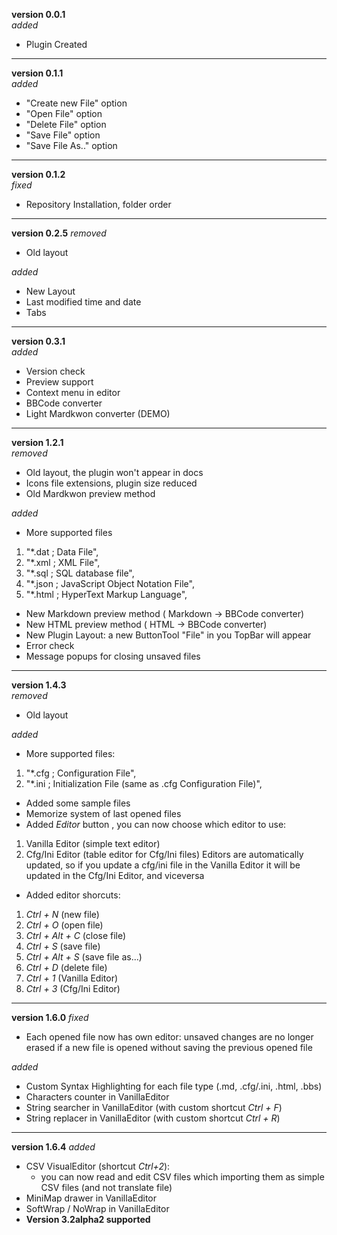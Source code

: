 **version 0.0.1**  
*added*  
- Plugin Created  
 
-----------------------

**version 0.1.1**  
*added*  
- "Create new File" option
- "Open File" option
- "Delete File" option
- "Save File" option
- "Save File As.." option
 
-----------------------

**version 0.1.2**  
*fixed*  
- Repository Installation, folder order  
 
-----------------------

**version 0.2.5**
*removed*  
- Old layout

*added*  
- New Layout
- Last modified time and date
- Tabs
 
-----------------------

**version 0.3.1**  
*added*  
- Version check  
- Preview support
- Context menu in editor  
- BBCode converter
- Light Mardkwon converter (DEMO)  

-----------------------

**version 1.2.1**  
*removed*
- Old layout, the plugin won't appear in docs
- Icons file extensions, plugin size reduced
- Old Mardkwon preview method

*added*  
- More supported files
1. "*.dat ; Data File",
2. "*.xml ; XML File",
3. "*.sql ; SQL database file",
4. "*.json ; JavaScript Object Notation File",  
5. "*.html ; HyperText Markup Language",
- New Markdown preview method ( Markdown -> BBCode converter)
- New HTML preview method ( HTML  -> BBCode converter)
- New Plugin Layout: a new ButtonTool "File" in you TopBar will appear
- Error check
- Message popups for closing unsaved files
 
-----------------------

**version 1.4.3**  
*removed*
- Old layout

*added*  
- More supported files:
1. "*.cfg ; Configuration File",
2. "*.ini ; Initialization File (same as .cfg Configuration File)",
- Added some sample files
- Memorize system of last opened files
- Added *Editor* button , you can now choose which editor to use:
1. Vanilla Editor (simple text editor)
2. Cfg/Ini Editor (table editor for Cfg/Ini files)
		Editors are automatically updated, so if you update a cfg/ini file in the Vanilla Editor it will be updated in the Cfg/Ini Editor, and viceversa
- Added editor shorcuts:
1. *Ctrl + N* (new file)
2. *Ctrl + O* (open file)
3. *Ctrl + Alt + C* (close file)
4. *Ctrl + S* (save file)
5. *Ctrl + Alt + S* (save file as...)
6. *Ctrl + D* (delete file)
7. *Ctrl + 1* (Vanilla Editor)
8. *Ctrl + 3* (Cfg/Ini Editor)

-----------------------

**version 1.6.0**
*fixed*
- Each opened file now has own editor: unsaved changes are no longer erased if a new file is opened without saving the previous opened file

*added*
- Custom Syntax Highlighting for each file type (.md, .cfg/.ini, .html, .bbs)
- Characters counter in VanillaEditor
- String searcher in VanillaEditor (with custom shortcut *Ctrl + F*)
- String replacer in VanillaEditor (with custom shortcut *Ctrl + R*)  

-----------------------

**version 1.6.4**
*added*
- CSV VisualEditor (shortcut *Ctrl+2*):
	- you can now read and edit CSV files which importing them as simple CSV files (and not translate file)  
- MiniMap drawer in VanillaEditor
- SoftWrap / NoWrap in VanillaEditor
- **Version 3.2alpha2 supported**
